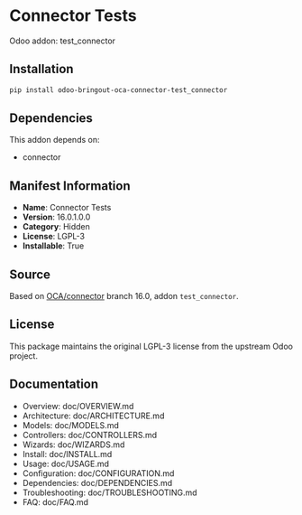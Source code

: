 # Connector Tests

Odoo addon: test_connector

## Installation

```bash
pip install odoo-bringout-oca-connector-test_connector
```

## Dependencies

This addon depends on:
- connector

## Manifest Information

- **Name**: Connector Tests
- **Version**: 16.0.1.0.0
- **Category**: Hidden
- **License**: LGPL-3
- **Installable**: True

## Source

Based on [OCA/connector](https://github.com/OCA/connector) branch 16.0, addon `test_connector`.

## License

This package maintains the original LGPL-3 license from the upstream Odoo project.

## Documentation

- Overview: doc/OVERVIEW.md
- Architecture: doc/ARCHITECTURE.md
- Models: doc/MODELS.md
- Controllers: doc/CONTROLLERS.md
- Wizards: doc/WIZARDS.md
- Install: doc/INSTALL.md
- Usage: doc/USAGE.md
- Configuration: doc/CONFIGURATION.md
- Dependencies: doc/DEPENDENCIES.md
- Troubleshooting: doc/TROUBLESHOOTING.md
- FAQ: doc/FAQ.md
